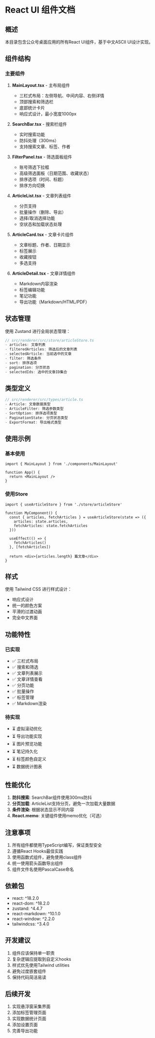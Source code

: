 # React UI 组件文档

## 概述

本目录包含公众号桌面应用的所有React UI组件，基于中文ASCII UI设计实现。

## 组件结构

### 主要组件

1. **MainLayout.tsx** - 主布局组件
   - 三栏式布局：左侧导航、中间内容、右侧详情
   - 顶部搜索和筛选栏
   - 底部统计卡片
   - 响应式设计，最小宽度1000px

2. **SearchBar.tsx** - 搜索栏组件
   - 实时搜索功能
   - 防抖处理（300ms）
   - 支持搜索文章、标签、作者

3. **FilterPanel.tsx** - 筛选面板组件
   - 账号筛选下拉框
   - 高级筛选面板（日期范围、收藏状态）
   - 排序选项（时间、标题）
   - 排序方向切换

4. **ArticleList.tsx** - 文章列表组件
   - 分页支持
   - 批量操作（删除、导出）
   - 选择/取消选择功能
   - 空状态和加载状态处理

5. **ArticleCard.tsx** - 文章卡片组件
   - 文章标题、作者、日期显示
   - 标签展示
   - 收藏按钮
   - 多选支持

6. **ArticleDetail.tsx** - 文章详情组件
   - Markdown内容渲染
   - 标签编辑功能
   - 笔记功能
   - 导出功能（Markdown/HTML/PDF）

## 状态管理

使用 Zustand 进行全局状态管理：

```typescript
// src/renderer/src/store/articleStore.ts
- articles: 文章列表
- filteredArticles: 筛选后的文章列表
- selectedArticle: 当前选中的文章
- filter: 筛选条件
- sort: 排序选项
- pagination: 分页状态
- selectedIds: 选中的文章ID集合
```

## 类型定义

```typescript
// src/renderer/src/types/article.ts
- Article: 文章数据类型
- ArticleFilter: 筛选参数类型
- SortOption: 排序选项类型
- PaginationState: 分页状态类型
- ExportFormat: 导出格式类型
```

## 使用示例

### 基本使用

```tsx
import { MainLayout } from './components/MainLayout'

function App() {
  return <MainLayout />
}
```

### 使用Store

```tsx
import { useArticleStore } from './store/articleStore'

function MyComponent() {
  const { articles, fetchArticles } = useArticleStore(state => ({
    articles: state.articles,
    fetchArticles: state.fetchArticles
  }))

  useEffect(() => {
    fetchArticles()
  }, [fetchArticles])

  return <div>{articles.length} 篇文章</div>
}
```

## 样式

使用 Tailwind CSS 进行样式设计：

- 响应式设计
- 统一的颜色方案
- 平滑的过渡动画
- 完全中文界面

## 功能特性

### 已实现

- ✅ 三栏式布局
- ✅ 搜索和筛选
- ✅ 文章列表展示
- ✅ 文章详情查看
- ✅ 分页功能
- ✅ 批量操作
- ✅ 标签管理
- ✅ Markdown渲染

### 待实现

- ⏳ 虚拟滚动优化
- ⏳ 导出功能实现
- ⏳ 图片预览功能
- ⏳ 笔记持久化
- ⏳ 标签颜色自定义
- ⏳ 数据统计图表

## 性能优化

1. **防抖搜索**: SearchBar组件使用300ms防抖
2. **分页加载**: ArticleList支持分页，避免一次加载大量数据
3. **条件渲染**: 根据状态显示不同内容
4. **React.memo**: 关键组件使用memo优化（可选）

## 注意事项

1. 所有组件都使用TypeScript编写，保证类型安全
2. 遵循React Hooks最佳实践
3. 使用函数式组件，避免使用class组件
4. 统一使用箭头函数导出组件
5. 组件文件名使用PascalCase命名

## 依赖包

- react: ^18.2.0
- react-dom: ^18.2.0
- zustand: ^4.4.7
- react-markdown: ^10.1.0
- react-window: ^2.2.0
- tailwindcss: ^3.4.0

## 开发建议

1. 组件应该保持单一职责
2. 复杂逻辑应提取到自定义hooks
3. 样式优先使用Tailwind utilities
4. 避免过度嵌套组件
5. 保持代码简洁易读

## 后续开发

1. 实现悬浮窗采集界面
2. 添加标签管理页面
3. 实现数据统计页面
4. 添加设置页面
5. 完善导出功能
